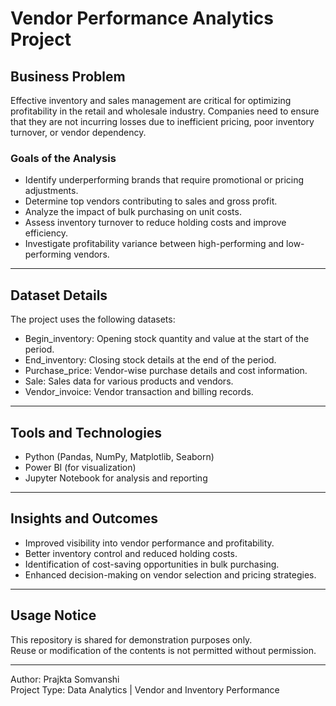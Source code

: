 # Vendor Performance Analytics Project

## Business Problem
Effective inventory and sales management are critical for optimizing profitability in the retail and wholesale industry. Companies need to ensure that they are not incurring losses due to inefficient pricing, poor inventory turnover, or vendor dependency.

### Goals of the Analysis
- Identify underperforming brands that require promotional or pricing adjustments.  
- Determine top vendors contributing to sales and gross profit.  
- Analyze the impact of bulk purchasing on unit costs.  
- Assess inventory turnover to reduce holding costs and improve efficiency.  
- Investigate profitability variance between high-performing and low-performing vendors.  

---

## Dataset Details
The project uses the following datasets:
- Begin_inventory: Opening stock quantity and value at the start of the period.  
- End_inventory: Closing stock details at the end of the period.  
- Purchase_price: Vendor-wise purchase details and cost information.  
- Sale: Sales data for various products and vendors.  
- Vendor_invoice: Vendor transaction and billing records.  

---

## Tools and Technologies
- Python (Pandas, NumPy, Matplotlib, Seaborn)  
- Power BI  (for visualization) 
- Jupyter Notebook for analysis and reporting  

---

## Insights and Outcomes
- Improved visibility into vendor performance and profitability.  
- Better inventory control and reduced holding costs.  
- Identification of cost-saving opportunities in bulk purchasing.  
- Enhanced decision-making on vendor selection and pricing strategies.  

---

## Usage Notice
This repository is shared for demonstration purposes only.  
Reuse or modification of the contents is not permitted without permission.

---

Author: Prajkta Somvanshi  
Project Type: Data Analytics | Vendor and Inventory Performance

